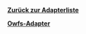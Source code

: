 [**Zurück zur Adapterliste**](/adapterref/adapterliste.md)

[**Owfs-Adapter**](/adapterref/docs/iobroker.owfs/de/README.md)